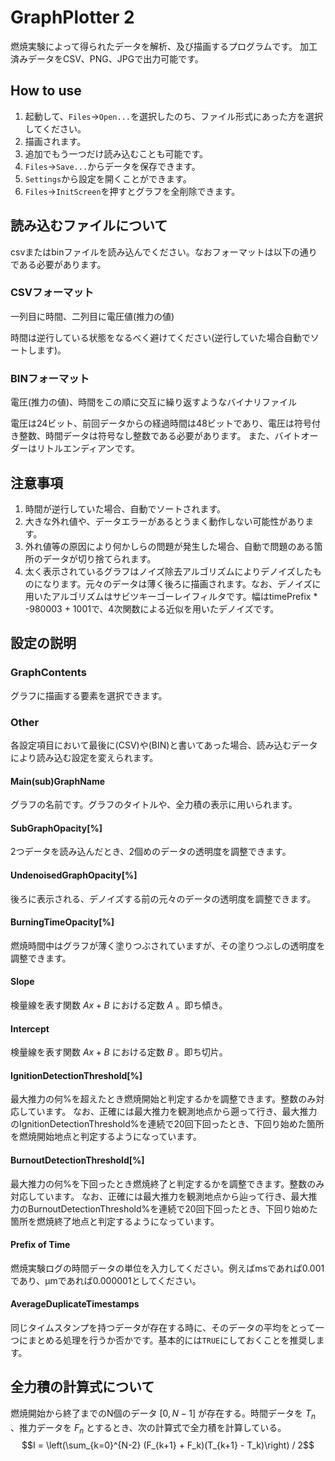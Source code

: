 # GraphPlotter 2
燃焼実験によって得られたデータを解析、及び描画するプログラムです。
加工済みデータをCSV、PNG、JPGで出力可能です。

## How to use
1. 起動して、`Files`->`Open...`を選択したのち、ファイル形式にあった方を選択してください。
2. 描画されます。
3. 追加でもう一つだけ読み込むことも可能です。
4. `Files`->`Save...`からデータを保存できます。
5. `Settings`から設定を開くことができます。
6. `Files`->`InitScreen`を押すとグラフを全削除できます。

## 読み込むファイルについて
csvまたはbinファイルを読み込んでください。なおフォーマットは以下の通りである必要があります。

### CSVフォーマット
一列目に時間、二列目に電圧値(推力の値)

時間は逆行している状態をなるべく避けてください(逆行していた場合自動でソートします)。

### BINフォーマット
電圧(推力の値)、時間をこの順に交互に繰り返すようなバイナリファイル

電圧は24ビット、前回データからの経過時間は48ビットであり、電圧は符号付き整数、時間データは符号なし整数である必要があります。
また、バイトオーダーはリトルエンディアンです。

## 注意事項
1. 時間が逆行していた場合、自動でソートされます。
2. 大きな外れ値や、データエラーがあるとうまく動作しない可能性があります。
3. 外れ値等の原因により何かしらの問題が発生した場合、自動で問題のある箇所のデータが切り捨てられます。
4. 太く表示されているグラフはノイズ除去アルゴリズムによりデノイズしたものになります。元々のデータは薄く後ろに描画されます。なお、デノイズに用いたアルゴリズムはサビツキーゴーレイフィルタです。幅はtimePrefix * -980003 + 1001で、4次関数による近似を用いたデノイズです。

## 設定の説明
### GraphContents
グラフに描画する要素を選択できます。

### Other
各設定項目において最後に(CSV)や(BIN)と書いてあった場合、読み込むデータにより読み込む設定を変えられます。
#### Main(sub)GraphName
グラフの名前です。グラフのタイトルや、全力積の表示に用いられます。

#### SubGraphOpacity[%]
2つデータを読み込んだとき、2個めのデータの透明度を調整できます。

#### UndenoisedGraphOpacity[%]
後ろに表示される、デノイズする前の元々のデータの透明度を調整できます。

#### BurningTimeOpacity[%]
燃焼時間中はグラフが薄く塗りつぶされていますが、その塗りつぶしの透明度を調整できます。

#### Slope
検量線を表す関数 $Ax+B$ における定数 $A$ 。即ち傾き。

#### Intercept
検量線を表す関数 $Ax+B$ における定数 $B$ 。即ち切片。

#### IgnitionDetectionThreshold[%]
最大推力の何%を超えたとき燃焼開始と判定するかを調整できます。整数のみ対応しています。
なお、正確には最大推力を観測地点から遡って行き、最大推力のIgnitionDetectionThreshold%を連続で20回下回ったとき、下回り始めた箇所を燃焼開始地点と判定するようになっています。

#### BurnoutDetectionThreshold[%]
最大推力の何%を下回ったとき燃焼終了と判定するかを調整できます。整数のみ対応しています。
なお、正確には最大推力を観測地点から辿って行き、最大推力のBurnoutDetectionThreshold%を連続で20回下回ったとき、下回り始めた箇所を燃焼終了地点と判定するようになっています。

#### Prefix of Time
燃焼実験ログの時間データの単位を入力してください。例えばmsであれば0.001であり、μmであれば0.000001としてください。

#### AverageDuplicateTimestamps
同じタイムスタンプを持つデータが存在する時に、そのデータの平均をとって一つにまとめる処理を行うか否かです。基本的には`TRUE`にしておくことを推奨します。

## 全力積の計算式について
燃焼開始から終了までのN個のデータ $[0, N-1]$ が存在する。時間データを $T_n$ 、推力データを $F_n$ とするとき、次の計算式で全力積を計算している。
$$I = \left(\sum_{k=0}^{N-2} (F_{k+1} + F_k)(T_{k+1} - T_k)\right) / 2$$
